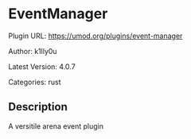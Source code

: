 # EventManager

Plugin URL: https://umod.org/plugins/event-manager

Author: k1lly0u

Latest Version: 4.0.7

Categories: rust

## Description

A versitile arena event plugin
